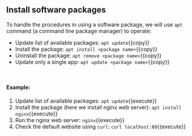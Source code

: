 ## Install software packages

To handle the procedures in using a software package, we will use `apt` command (a command line package manager) to operate: 
- Update list of available packages: `apt update`{{copy}}
- Install the package: `apt install <package name>`{{copy}}
- Uninstall the package: `apt remove <package name>`{{copy}}
- Update only a single app: `apt update <package name>`{{copy}}

<br/>

#### Example:
1. Update list of available packages: `apt update`{{execute}}
2. Install the package (here we install nginx web server): `apt install nginx`{{execute}}
3. Run the nginx web server: `nginx`{{execute}}
4. Check the default website using `curl`: `curl localhost:80`{{execute}}


<br/>
